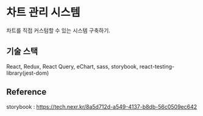 # 차트 관리 시스템

차트를 직접 커스텀할 수 있는 시스템 구축하기.

## 기술 스택

React, Redux, React Query, eChart, sass, storybook, react-testing-library(jest-dom)


## Reference

storybook : https://tech.nexr.kr/8a5d712d-a549-4137-b8db-56c0509ec642
